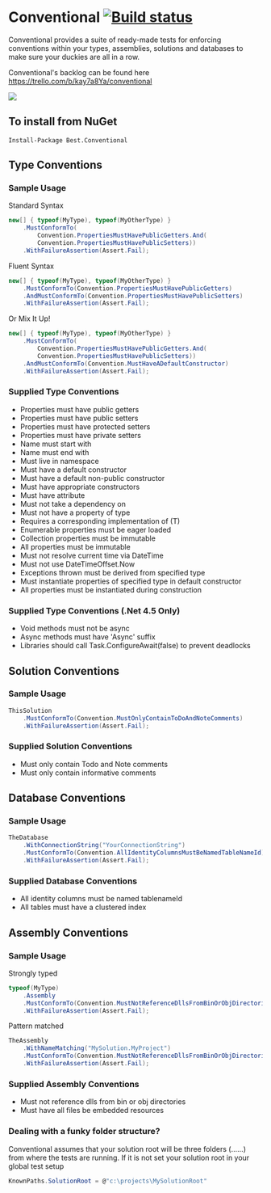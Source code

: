Conventional [![Build status](https://ci.appveyor.com/api/projects/status/b34y026n60v9oe16?svg=true)](https://ci.appveyor.com/project/andrewabest/conventional)
============

Conventional provides a suite of ready-made tests for enforcing conventions within your types, assemblies, solutions and databases to make sure your duckies are all in a row.

Conventional's backlog can be found here https://trello.com/b/kay7a8Ya/conventional

![](https://raw.github.com/andrewabest/Conventional/master/duck.png)

## To install from NuGet

    Install-Package Best.Conventional

## Type Conventions

### Sample Usage

Standard Syntax
```c#
new[] { typeof(MyType), typeof(MyOtherType) }
    .MustConformTo(
        Convention.PropertiesMustHavePublicGetters.And(
        Convention.PropertiesMustHavePublicSetters))
    .WithFailureAssertion(Assert.Fail);
```

Fluent Syntax
```c#
new[] { typeof(MyType), typeof(MyOtherType) }
    .MustConformTo(Convention.PropertiesMustHavePublicGetters)
    .AndMustConformTo(Convention.PropertiesMustHavePublicSetters)
    .WithFailureAssertion(Assert.Fail);
```

Or Mix It Up!
```c#
new[] { typeof(MyType), typeof(MyOtherType) }
    .MustConformTo(
        Convention.PropertiesMustHavePublicGetters.And(
        Convention.PropertiesMustHavePublicSetters))
    .AndMustConformTo(Convention.MustHaveADefaultConstructor)
    .WithFailureAssertion(Assert.Fail);
```

### Supplied Type Conventions

- Properties must have public getters
- Properties must have public setters
- Properties must have protected setters
- Properties must have private setters
- Name must start with
- Name must end with
- Must live in namespace
- Must have a default constructor
- Must have a default non-public constructor
- Must have appropriate constructors
- Must have attribute
- Must not take a dependency on
- Must not have a property of type
- Requires a corresponding implementation of (T)
- Enumerable properties must be eager loaded
- Collection properties must be immutable
- All properties must be immutable
- Must not resolve current time via DateTime
- Must not use DateTimeOffset.Now
- Exceptions thrown must be derived from specified type
- Must instantiate properties of specified type in default constructor
- All properties must be instantiated during construction

### Supplied Type Conventions (.Net 4.5 Only)

- Void methods must not be async
- Async methods must have 'Async' suffix
- Libraries should call Task.ConfigureAwait(false) to prevent deadlocks

## Solution Conventions

### Sample Usage

```c#
ThisSolution
    .MustConformTo(Convention.MustOnlyContainToDoAndNoteComments)
    .WithFailureAssertion(Assert.Fail);
```

### Supplied Solution Conventions

- Must only contain Todo and Note comments
- Must only contain informative comments

## Database Conventions

### Sample Usage

```c#
TheDatabase
    .WithConnectionString("YourConnectionString")
    .MustConformTo(Convention.AllIdentityColumnsMustBeNamedTableNameId)
    .WithFailureAssertion(Assert.Fail);
```

### Supplied Database Conventions

- All identity columns must be named tablenameId
- All tables must have a clustered index

## Assembly Conventions

### Sample Usage

Strongly typed
```c#
typeof(MyType)
	.Assembly
	.MustConformTo(Convention.MustNotReferenceDllsFromBinOrObjDirectories)
    .WithFailureAssertion(Assert.Fail);
```

Pattern matched
```c#
TheAssembly
	.WithNameMatching("MySolution.MyProject")
	.MustConformTo(Convention.MustNotReferenceDllsFromBinOrObjDirectories)
    .WithFailureAssertion(Assert.Fail);
```

### Supplied Assembly Conventions

- Must not reference dlls from bin or obj directories
- Must have all files be embedded resources

### Dealing with a funky folder structure?

Conventional assumes that your solution root will be three folders (..\..\..\) from where the tests are running. If it is not set your solution root in your global test setup
```c#
KnownPaths.SolutionRoot = @"c:\projects\MySolutionRoot"
```